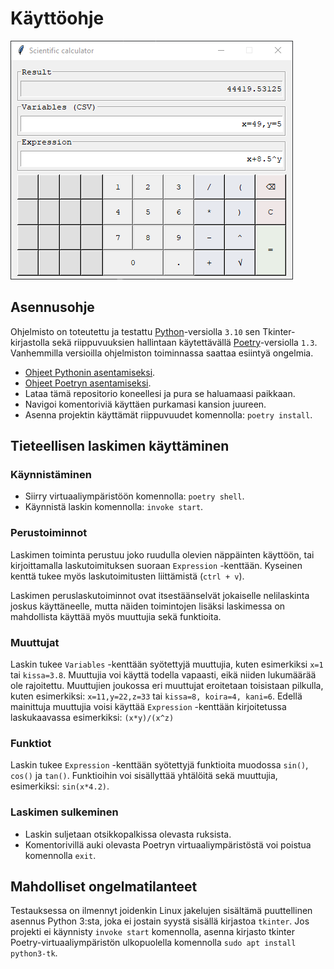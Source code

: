 # Käyttöohje

![](./images/readme/screencap_scientific_calculator.png)

## Asennusohje

Ohjelmisto on toteutettu ja testattu [Python](https://www.python.org/)-versiolla `3.10` sen Tkinter-kirjastolla sekä riippuvuuksien hallintaan käytettävällä [Poetry](https://python-poetry.org/)-versiolla `1.3`. Vanhemmilla versioilla ohjelmiston toiminnassa saattaa esiintyä ongelmia. 

- [Ohjeet Pythonin asentamiseksi](https://www.python.org/downloads/).
- [Ohjeet Poetryn asentamiseksi](https://python-poetry.org/docs/).
- Lataa tämä repositorio koneellesi ja pura se haluamaasi paikkaan.
- Navigoi komentoriviä käyttäen purkamasi kansion juureen.
- Asenna projektin käyttämät riippuvuudet komennolla: `poetry install`.

## Tieteellisen laskimen käyttäminen

### Käynnistäminen

- Siirry virtuaaliympäristöön komennolla: `poetry shell`.
- Käynnistä laskin komennolla: `invoke start`.

### Perustoiminnot

Laskimen toiminta perustuu joko ruudulla olevien näppäinten käyttöön, tai kirjoittamalla laskutoimituksen suoraan `Expression` -kenttään. Kyseinen kenttä tukee myös laskutoimitusten liittämistä (`ctrl + v`).

Laskimen peruslaskutoiminnot ovat itsestäänselvät jokaiselle nelilaskinta joskus käyttäneelle, mutta näiden toimintojen lisäksi laskimessa on mahdollista käyttää myös muuttujia sekä funktioita.

### Muuttujat

Laskin tukee `Variables` -kenttään syötettyjä muuttujia, kuten esimerkiksi `x=1` tai `kissa=3.8`. Muuttujia voi käyttä todella vapaasti, eikä niiden lukumäärää ole rajoitettu. Muuttujien joukossa eri muuttujat eroitetaan toisistaan pilkulla, kuten esimerkiksi: `x=11,y=22,z=33` tai `kissa=8, koira=4, kani=6`. Edellä mainittuja muuttujia voisi käyttää `Expression` -kenttään kirjoitetussa laskukaavassa esimerkiksi: `(x*y)/(x^z)`

### Funktiot

Laskin tukee `Expression` -kenttään syötettyjä funktioita muodossa `sin()`, `cos()` ja `tan()`. Funktioihin voi sisällyttää yhtälöitä sekä muuttujia, esimerkiksi: `sin(x*4.2)`.

### Laskimen sulkeminen

- Laskin suljetaan otsikkopalkissa olevasta ruksista.
- Komentorivillä auki olevasta Poetryn virtuaaliympäristöstä voi poistua komennolla `exit`.

## Mahdolliset ongelmatilanteet

Testauksessa on ilmennyt joidenkin Linux jakelujen sisältämä puuttellinen asennus Python 3:sta, joka ei jostain syystä sisällä kirjastoa `tkinter`. Jos projekti ei käynnisty `invoke start` komennolla, asenna kirjasto tkinter Poetry-virtuaaliympäristön ulkopuolella komennolla `sudo apt install python3-tk`.